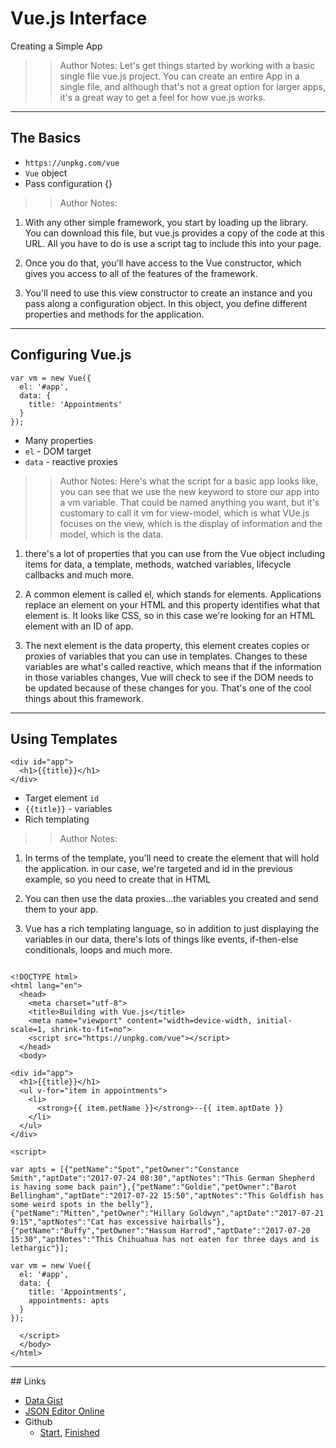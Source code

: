 <!-- .slide: data-state="title" -->
# Vue.js Interface
Creating a Simple App

> > Author Notes: Let's get things started by working with a basic single file vue.js project. You can create an entire App in a single file, and although that's not a great option for larger apps, it's a great way to get a feel for how vue.js works.


---

## The Basics

- `https://unpkg.com/vue`
- `Vue` object
- Pass configuration {}

> > Author Notes:

1. With any other simple framework, you start by loading up the library. You can download this file, but vue.js provides a copy of the code at this URL. All you have to do is use a script tag to include this into your page.

1. Once you do that, you'll have access to the Vue constructor, which gives you access to all of the features of the framework.

1. You'll need to use this view constructor to create an instance and you pass along a configuration object. In this object, you define different properties and methods for the application.

---
## Configuring Vue.js

```
var vm = new Vue({
  el: '#app',
  data: {
    title: 'Appointments'
  }
});
```
<!-- .element: class="fragment" contenteditable="true" style="width: 50%;" -->

- Many properties
- `el` - DOM target
- `data` - reactive proxies

> > Author Notes:
Here's what the script for a basic app looks like, you can see that we use the new keyword to store our app into a vm variable. That could be named anything you want, but it's customary to call it vm for view-model, which is what VUe.js focuses on the view, which is the display of information and the model, which is the data.

1. there's a lot of properties that you can use from the Vue object including items for data, a template, methods, watched variables, lifecycle callbacks and much more.

1. A common element is called el, which stands for elements. Applications replace an element on your HTML and this property identifies what that element is. It looks like CSS, so in this case we're looking for an HTML element with an ID of app.

1. The next element is the data property, this element creates copies or proxies of variables that you can use in templates. Changes to these variables are what's called reactive, which means that if the information in those variables changes, Vue will check to see if the DOM needs to be updated because of these changes for you. That's one of the cool things about this framework.


---
## Using Templates

```
<div id="app">
  <h1>{{title}}</h1>
</div>
```
<!-- .element: class="fragment" contenteditable="true" style="width: 50%;" -->

- Target element `id`
- `{{title}}` - variables
- Rich templating

> > Author Notes:
1. In terms of the template, you'll need to create the element that will hold the application. in our case, we're targeted and id in the previous example, so you need to create that in HTML

1. You can then use the data proxies...the variables you created and send them to your app.

1. Vue has a rich templating language, so in addition to just displaying the variables in our data, there's lots of things like events, if-then-else conditionals, loops and much more.

```

<!DOCTYPE html>
<html lang="en">
  <head>
    <meta charset="utf-8">
    <title>Building with Vue.js</title>
    <meta name="viewport" content="width=device-width, initial-scale=1, shrink-to-fit=no">
    <script src="https://unpkg.com/vue"></script>
  </head>
  <body>

<div id="app">
  <h1>{{title}}</h1>
  <ul v-for="item in appointments">
    <li>
      <strong>{{ item.petName }}</strong>--{{ item.aptDate }}
    </li>
  </ul>
</div>

<script>

var apts = [{"petName":"Spot","petOwner":"Constance Smith","aptDate":"2017-07-24 08:30","aptNotes":"This German Shepherd is having some back pain"},{"petName":"Goldie","petOwner":"Barot Bellingham","aptDate":"2017-07-22 15:50","aptNotes":"This Goldfish has some weird spots in the belly"},{"petName":"Mitten","petOwner":"Hillary Goldwyn","aptDate":"2017-07-21 9:15","aptNotes":"Cat has excessive hairballs"},{"petName":"Buffy","petOwner":"Hassum Harrod","aptDate":"2017-07-20 15:30","aptNotes":"This Chihuahua has not eaten for three days and is lethargic"}];

var vm = new Vue({
  el: '#app',
  data: {
    title: 'Appointments',
    appointments: apts
  }
});

  </script>
  </body>
</html>
```
---
 \#\# Links
- [Data Gist][1]
- [JSON Editor Online][2]
- Github
  - [Start][3], [Finished][4]

[1]:	https://gist.github.com/planetoftheweb/46426d47f21f2c9245bbe23f0fb834b5
[2]:	http://jsoneditoronline.org/
[3]:	https://github.com/planetoftheweb/vueinterface/tree/02_01b
[4]:	https://github.com/planetoftheweb/vueinterface/tree/02_01e